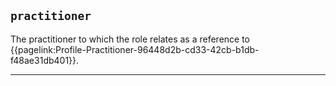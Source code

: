 ## `practitioner`

The practitioner to which the role relates as a reference to {{pagelink:Profile-Practitioner-96448d2b-cd33-42cb-b1db-f48ae31db401}}.

---

